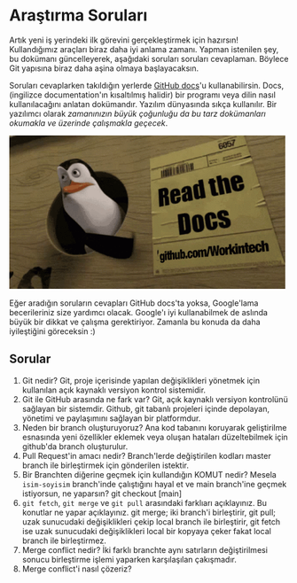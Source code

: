 # Araştırma Soruları

Artık yeni iş yerindeki ilk görevini gerçekleştirmek için hazırsın! Kullandığımız araçları biraz daha iyi anlama zamanı. Yapman istenilen şey, bu dokümanı güncelleyerek, aşağıdaki soruları soruları cevaplaman. Böylece Git yapısına biraz daha aşina olmaya başlayacaksın.

Soruları cevaplarken takıldığın yerlerde [GitHub docs](https://docs.github.com/en)'u kullanabilirsin. Docs, (ingilizce documentation'ın kısaltılmış halidir) bir programı veya dilin nasıl kullanılacağını anlatan dokümandır. Yazılım dünyasında sıkça kullanılır. Bir yazılımcı olarak _zamanınızın büyük çoğunluğu da bu tarz dokümanları okumakla ve üzerinde çalışmakla geçecek_.

![READ THE DOCS](https://github.com/Workintech/FSWeb-S1G1-Projesi-Web-Development-Projesi-icin-Git/blob/main/read-the-docs-wit.gif?raw=true)

Eğer aradığın soruların cevapları GitHub docs'ta yoksa, Google'lama becerileriniz size yardımcı olacak. Google'ı iyi kullanabilmek de aslında büyük bir dikkat ve çalışma gerektiriyor. Zamanla bu konuda da daha iyileştiğini göreceksin :)

## Sorular

1. Git nedir?
 Git, proje içerisinde yapılan değişiklikleri yönetmek için kullanılan açık kaynaklı versiyon kontrol sistemidir.
2. Git ile GitHub arasında ne fark var?
Git, açık kaynaklı versiyon kontrolünü sağlayan bir sistemdir. Github, git tabanlı projeleri içinde depolayan, yönetimi ve paylaşımını sağlayan bir platformdur.
3. Neden bir branch oluşturuyoruz?
Ana kod tabanını koruyarak geliştirilme esnasında yeni özellikler eklemek veya oluşan hataları düzeltebilmek için github'da branch oluşturulur.
4. Pull Request'in amacı nedir?
Branch'lerde değiştirilen kodları master branch ile birleştirmek için gönderilen istektir.
5. Bir Branchten diğerine geçmek için kullandığın KOMUT nedir? Mesela `isim-soyisim` branch'inde çalıştığını hayal et ve main branch'ine geçmek istiyorsun, ne yaparsın?
git checkout [main]
6. `git fetch`, `git merge` ve `git pull` arasındaki farklıarı açıklayınız. Bu konutlar ne yapar açıklayınız.
git merge; iki branch'i birleştirir, git pull; uzak sunucudaki değişiklikleri çekip local branch ile birleştirir, git fetch ise uzak sunucudaki değişiklikleri local bir kopyaya çeker fakat local branch ile birleştirmez. 
7. Merge conflict nedir?
İki farklı branchte aynı satırların değiştirilmesi sonucu birleştirme işlemi yaparken karşılaşılan çakışmadır.
8. Merge conflict'i nasıl çözeriz?
